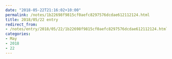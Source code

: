 ```yaml
---
date: "2018-05-22T21:16:02+10:00"
permalink: /notes/1b22698f9815cf0aefc8297576dcdae612112124.html
title: 2018/05/22 entry
redirect_from:
- /notes/entry/2018/05/22/1b22698f9815cf0aefc8297576dcdae612112124.html
categories:
- May
- 2018
- 22
---
```

